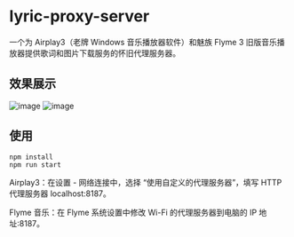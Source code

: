 # lyric-proxy-server

一个为 Airplay3（老牌 Windows 音乐播放器软件）和魅族 Flyme 3 旧版音乐播放器提供歌词和图片下载服务的怀旧代理服务器。

## 效果展示

![image](https://user-images.githubusercontent.com/5051300/134684454-86e8cea6-084f-43bd-b6e8-5a57aca2b793.png)
![image](https://user-images.githubusercontent.com/5051300/134683858-1fba9c99-688d-4a34-bd98-723ccb7b0f1a.png)

## 使用

```
npm install
npm run start
```

Airplay3：在设置 - 网络连接中，选择 “使用自定义的代理服务器”，填写 HTTP 代理服务器 localhost:8187。

Flyme 音乐：在 Flyme 系统设置中修改 Wi-Fi 的代理服务器到电脑的 IP 地址:8187。
